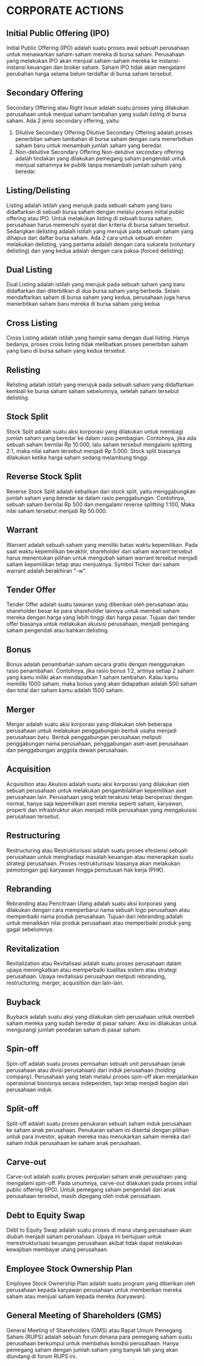 # CORPORATE ACTIONS

## Initial Public Offering (IPO)

Initial Public Offering (IPO) adalah suatu proses awal sebuah perusahaan untuk menawarkan saham-saham mereka di bursa saham. Perusahaan yang melakukan IPO akan menjual saham-saham mereka ke instansi-instansi keuangan dan broker saham. Saham IPO tidak akan mengalami perubahan harga selama belum terdaftar di bursa saham tersebut.

## Secondary Offering

Secondary Offering atau Right Issue adalah suatu proses yang dilakukan perusahaan untuk menjual saham tambahan yang sudah listing di bursa saham. Ada 2 jenis secondary offering, yaitu:
1. Dilutive Secondary Offering
Dilutive Secondary Offering adalah proses penerbitan saham tambahan di bursa saham dengan cara menerbitkan saham baru untuk menambah jumlah saham yang beredar.
2. Non-deluitive Secondary Offering
Non-delutive secondary offering adalah tindakan yang dilakukan pemegang saham pengendali untuk menjual sahamnya ke publik tanpa menambah jumlah saham yang beredar.

## Listing/Delisting

Listing adalah istilah yang merujuk pada sebuah saham yang baru didaftarkan di sebuah bursa saham dengan melalui proses initial public offering atau IPO. Untuk melakukan listing di sebuah bursa saham, perusahaan harus memenuhi syarat dan kriteria di bursa saham tersebut. Sedangkan delisting adalah istilah yang merujuk pada sebuah saham yang dihapus dari daftar bursa saham. Ada 2 cara untuk sebuah emiten melakukan delisting, yang pertama adalah dengan cara sukarela (voluntary delisting) dan yang kedua adalah dengan cara paksa (forced delisting).

## Dual Listing

Dual Listing adalah istilah yang merujuk pada sebuah saham yang baru didaftarkan dan diterbitkan di dua bursa saham yang berbeda. Selain mendaftarkan saham di bursa saham yang kedua, perusahaan juga harus menerbitkan saham baru mereka di bursa saham yang kedua 

## Cross Listing

Cross Listing adalah istilah yang hampir sama dengan dual listing. Hanya bedanya, proses cross listing tidak melibatkan proses penerbitan saham yang baru di bursa saham yang kedua tersebut.

## Relisting

Relisting adalah istilah yang merujuk pada sebuah saham yang didaftarkan kembali ke bursa saham saham sebelumnya, setelah saham tersebut delisting.

## Stock Split

Stock Split adalah suatu aksi korporasi yang dilakukan untuk membagi jumlah saham yang beredar ke dalam rasio pembagian. Contohnya, jika ada sebuah saham bernilai Rp 10.000, lalu saham tersebut mengalami splitting 2:1, maka nilai saham tersebut menjadi Rp 5.000. Stock split biasanya dilakukan ketika harga saham sedang melambung tinggi.

## Reverse Stock Split

Reverse Stock Split adalah kebalikan dari stock split, yaitu menggabungkan jumlah saham yang beredar ke dalam rasio penggabungan. Contohnya, sebuah saham bernilai Rp 500 dan mengalami reverse splitting 1:100, Maka nilai saham tersebut menjadi Rp 50.000.

## Warrant

Warrant adalah sebuah saham yang memiliki batas waktu kepemilikan. Pada saat waktu kepemilikan berakhir, shareholder dari saham warrant tersebut harus menentukan pilihan untuk mengubah saham warrant tersebut menjadi saham kepemilikan tetap atau menjualnya. Symbol Ticker dari saham warrant adalah berakhiran "-w".

## Tender Offer

Tender Offer adalah suatu tawaran yang diberikan oleh perusahaan atau shareholder besar ke para shareholder lainnya untuk membeli saham mereka dengan harga yang lebih tinggi dari harga pasar. Tujuan dari tender offer biasanya untuk melakukan akuisisi perusahaan, menjadi pemegang saham pengendali atau bahkan delisting.

## Bonus

Bonus adalah penambahan saham secara gratis dengan menggunakan rasio penambahan. Contohnya, jika rasio bonus 1:2, artinya setiap 2 saham yang kamu miliki akan mendapatkan 1 saham tambahan. Kalau kamu memiliki 1000 saham, maka bonus yang akan didapatkan adalah 500 saham dan total dari saham kamu adalah 1500 saham.

## Merger

Merger adalah suatu aksi korporasi yang dilakukan oleh beberapa perusahaan untuk melakukan penggabungan bentuk usaha menjadi perusahaan baru. Bentuk penggabungan perusahaan meliputi penggabungan nama perusahaan, penggabungan aset-aset perusahaan dan penggabungan anggota dewan perusahaan.

## Acquisition

Acquisition atau Akuisisi adalah suatu aksi korporasi yang dilakukan oleh sebuah perusahaan untuk melakukan pengambilalihan kepemilikan aset perusahaan lain. Perusahaan yang telah terakuisi tetap beroperasi dengan normal, hanya saja kepemilikan aset mereka seperti saham, karyawan, properti dan infrastruktur akan menjadi milik perusahaan yang mengakuisisi perusahaan tersebut.

## Restructuring

Restructuring atau Restrukturisasi adalah suatu proses efesiensi sebuah perusahaan untuk menghadapi masalah keuangan atau menerapkan suatu strategi perusahaan. Proses restrukturisasi biasanya akan melakukan pemotongan gaji karyawan hingga pemutusan hak kerja (PHK).

## Rebranding

Rebranding atau Pencitraan Ulang adalah suatu aksi korporasi yang dilakukan dengan cara memperbarui nama sebuah logo perusahaan atau memperbaiki nama produk perusahaan. Tujuan dari rebranding adalah untuk menaikkan nilai produk perusahaan atau memperbaiki produk yang gagal sebelumnya.

## Revitalization

Revitalization atau Revitalisasi adalah suatu proses perusahaan dalam upaya meningkatkan atau memperbaiki kualitas sistem atau strategi perusahaan. Upaya revitalisasi perusahaan meliputi rebranding, restructuring, merger, acquisition dan lain-lain.

## Buyback

Buyback adalah suatu aksi yang dilakukan oleh perusahaan untuk membeli saham mereka yang sudah beredar di pasar saham. Aksi ini dilakukan untuk mengurangi jumlah peredaran saham di pasar saham.

## Spin-off

Spin-off adalah suatu proses pemisahan sebuah unit perusahaan (anak perusahaan atau divisi perusahaan) dari induk perusahaan (holding company). Perusahaan yang telah melalui proses spin-off akan menjalankan operasional bisnisnya secara independen, tapi tetap menjadi bagian dari perusahaan induk.

## Split-off

Split-off adalah suatu proses penukaran sebuah saham induk perusahaan ke saham anak perusahaan. Penukaran saham ini disertai dengan pilihan untuk para investor, apakah mereka mau menukarkan saham mereka dari saham induk perusahaan ke saham anak perusahaan.

## Carve-out

Carve-out adalah suatu proses penjualan saham anak perusahaan yang mengalami spin-off. Pada umumnya, carve-out dilakukan pada proses initial public offering (IPO). Untuk pemegang saham pengendali dari anak perusahaan tersebut, masih dipegang oleh induk perusahaan.

## Debt to Equity Swap

Debt to Equity Swap adalah suatu proses di mana utang perusahaan akan diubah menjadi saham perusahaan. Upaya ini bertujuan untuk merestrukturisasi keuangan perusahaan akibat tidak dapat melakukan kewajiban membayar utang perusahaan.

## Employee Stock Ownership Plan

Employee Stock Ownership Plan adalah suatu program yang diberikan oleh perusahaan kepada karyawan perusahaan untuk memberikan mereka saham atau menjual saham kepada mereka (karyawan).

## General Meeting of Shareholders (GMS)

General Meeting of Shareholders (GMS) atau Rapat Umum Pemegang Saham (RUPS) adalah sebuah forum dimana para pemegang saham suatu perusahaan berkumpul untuk membahas kondisi perusahaan. Hanya pemegang saham dengan jumlah saham yang banyak lah yang akan diundang di forum RUPS ini.
